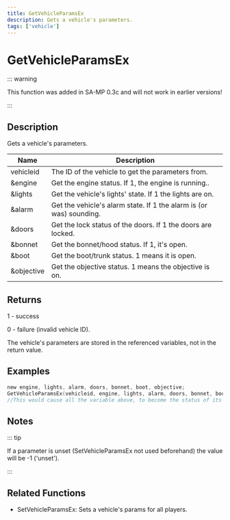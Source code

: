 ```yaml
---
title: GetVehicleParamsEx
description: Gets a vehicle's parameters.
tags: ['vehicle']
---
```


# GetVehicleParamsEx

<TagLinks />

::: warning

This function was added in SA-MP 0.3c  and will not work in earlier versions!

:::

## Description

Gets a vehicle's parameters.


| Name | Description |
|------|-------------|
|vehicleid | The ID of the vehicle to get the parameters from.|
|&engine | Get the engine status. If 1, the engine is running..|
|&lights | Get the vehicle's lights' state. If 1 the lights are on.|
|&alarm | Get the vehicle's alarm state. If 1 the alarm is (or was) sounding.|
|&doors | Get the lock status of the doors. If 1 the doors are locked.|
|&bonnet | Get the bonnet/hood status. If 1, it's open.|
|&boot | Get the boot/trunk status. 1 means it is open.|
|&objective | Get the objective status. 1 means the objective is on.|


## Returns

 1 - success

 0 - failure (invalid vehicle ID).

 The vehicle's parameters are stored in the referenced variables, not in the return value.


## Examples


```c
new engine, lights, alarm, doors, bonnet, boot, objective;
GetVehicleParamsEx(vehicleid, engine, lights, alarm, doors, bonnet, boot, objective);
//This would cause all the variable above, to become the status of its subject.
```


## Notes

::: tip

If a parameter is unset (SetVehicleParamsEx not used beforehand) the value will be -1 ('unset').

:::


## Related Functions


-  SetVehicleParamsEx: Sets a vehicle's params for all players.